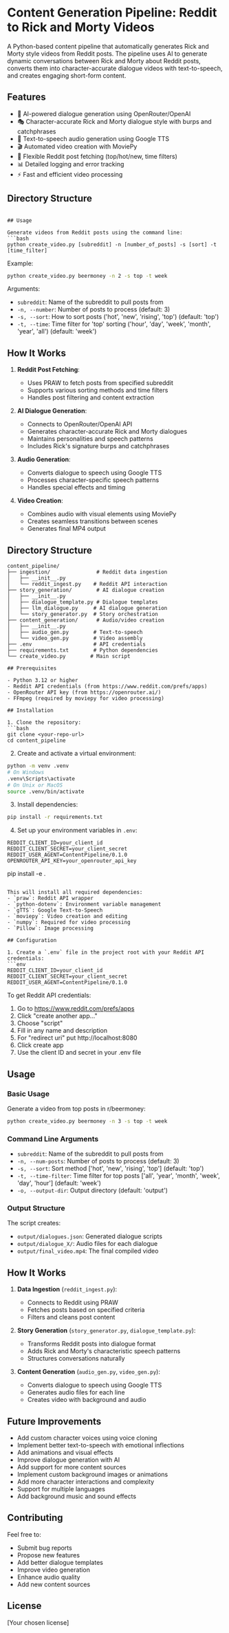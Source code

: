 # Content Generation Pipeline: Reddit to Rick and Morty Videos

A Python-based content pipeline that automatically generates Rick and Morty style videos from Reddit posts. The pipeline uses AI to generate dynamic conversations between Rick and Morty about Reddit posts, converts them into character-accurate dialogue videos with text-to-speech, and creates engaging short-form content.

## Features

- 🤖 AI-powered dialogue generation using OpenRouter/OpenAI
- 🎭 Character-accurate Rick and Morty dialogue style with burps and catchphrases
- 🎤 Text-to-speech audio generation using Google TTS
- 🎬 Automated video creation with MoviePy
- 📱 Flexible Reddit post fetching (top/hot/new, time filters)
- 📊 Detailed logging and error tracking
- ⚡ Fast and efficient video processing

## Directory Structure

```

## Usage

Generate videos from Reddit posts using the command line:
```bash
python create_video.py [subreddit] -n [number_of_posts] -s [sort] -t [time_filter]
```

Example:
```bash
python create_video.py beermoney -n 2 -s top -t week
```

Arguments:
- `subreddit`: Name of the subreddit to pull posts from
- `-n, --number`: Number of posts to process (default: 3)
- `-s, --sort`: How to sort posts ('hot', 'new', 'rising', 'top') (default: 'top')
- `-t, --time`: Time filter for 'top' sorting ('hour', 'day', 'week', 'month', 'year', 'all') (default: 'week')

## How It Works

1. **Reddit Post Fetching**:
   - Uses PRAW to fetch posts from specified subreddit
   - Supports various sorting methods and time filters
   - Handles post filtering and content extraction

2. **AI Dialogue Generation**:
   - Connects to OpenRouter/OpenAI API
   - Generates character-accurate Rick and Morty dialogues
   - Maintains personalities and speech patterns
   - Includes Rick's signature burps and catchphrases

3. **Audio Generation**:
   - Converts dialogue to speech using Google TTS
   - Processes character-specific speech patterns
   - Handles special effects and timing

4. **Video Creation**:
   - Combines audio with visual elements using MoviePy
   - Creates seamless transitions between scenes
   - Generates final MP4 output

## Directory Structure

```
content_pipeline/
├── ingestion/               # Reddit data ingestion
│   ├── __init__.py
│   └── reddit_ingest.py    # Reddit API interaction
├── story_generation/        # AI dialogue creation
│   ├── __init__.py
│   ├── dialogue_template.py # Dialogue templates
│   ├── llm_dialogue.py     # AI dialogue generation
│   └── story_generator.py  # Story orchestration
├── content_generation/      # Audio/video creation
│   ├── __init__.py
│   ├── audio_gen.py        # Text-to-speech
│   └── video_gen.py        # Video assembly
├── .env                    # API credentials
├── requirements.txt        # Python dependencies
└── create_video.py        # Main script

## Prerequisites

- Python 3.12 or higher
- Reddit API credentials (from https://www.reddit.com/prefs/apps)
- OpenRouter API key (from https://openrouter.ai/)
- FFmpeg (required by moviepy for video processing)

## Installation

1. Clone the repository:
```bash
git clone <your-repo-url>
cd content_pipeline
```

2. Create and activate a virtual environment:
```bash
python -m venv .venv
# On Windows
.venv\Scripts\activate
# On Unix or MacOS
source .venv/bin/activate
```

3. Install dependencies:
```bash
pip install -r requirements.txt
```

4. Set up your environment variables in `.env`:
```env
REDDIT_CLIENT_ID=your_client_id
REDDIT_CLIENT_SECRET=your_client_secret
REDDIT_USER_AGENT=ContentPipeline/0.1.0
OPENROUTER_API_KEY=your_openrouter_api_key
```
pip install -e .
```

This will install all required dependencies:
- `praw`: Reddit API wrapper
- `python-dotenv`: Environment variable management
- `gTTS`: Google Text-to-Speech
- `moviepy`: Video creation and editing
- `numpy`: Required for video processing
- `Pillow`: Image processing

## Configuration

1. Create a `.env` file in the project root with your Reddit API credentials:
```env
REDDIT_CLIENT_ID=your_client_id
REDDIT_CLIENT_SECRET=your_client_secret
REDDIT_USER_AGENT=ContentPipeline/0.1.0
```

To get Reddit API credentials:
1. Go to https://www.reddit.com/prefs/apps
2. Click "create another app..."
3. Choose "script"
4. Fill in any name and description
5. For "redirect uri" put http://localhost:8080
6. Click create app
7. Use the client ID and secret in your .env file

## Usage

### Basic Usage

Generate a video from top posts in r/beermoney:
```bash
python create_video.py beermoney -n 3 -s top -t week
```

### Command Line Arguments

- `subreddit`: Name of the subreddit to pull posts from
- `-n, --num-posts`: Number of posts to process (default: 3)
- `-s, --sort`: Sort method ['hot', 'new', 'rising', 'top'] (default: 'top')
- `-t, --time-filter`: Time filter for top posts ['all', 'year', 'month', 'week', 'day', 'hour'] (default: 'week')
- `-o, --output-dir`: Output directory (default: 'output')

### Output Structure

The script creates:
- `output/dialogues.json`: Generated dialogue scripts
- `output/dialogue_X/`: Audio files for each dialogue
- `output/final_video.mp4`: The final compiled video

## How It Works

1. **Data Ingestion** (`reddit_ingest.py`):
   - Connects to Reddit using PRAW
   - Fetches posts based on specified criteria
   - Filters and cleans post content

2. **Story Generation** (`story_generator.py`, `dialogue_template.py`):
   - Transforms Reddit posts into dialogue format
   - Adds Rick and Morty's characteristic speech patterns
   - Structures conversations naturally

3. **Content Generation** (`audio_gen.py`, `video_gen.py`):
   - Converts dialogue to speech using Google TTS
   - Generates audio files for each line
   - Creates video with background and audio

## Future Improvements

- Add custom character voices using voice cloning
- Implement better text-to-speech with emotional inflections
- Add animations and visual effects
- Improve dialogue generation with AI
- Add support for more content sources
- Implement custom background images or animations
- Add more character interactions and complexity
- Support for multiple languages
- Add background music and sound effects

## Contributing

Feel free to:
- Submit bug reports
- Propose new features
- Add better dialogue templates
- Improve video generation
- Enhance audio quality
- Add new content sources

## License

[Your chosen license]